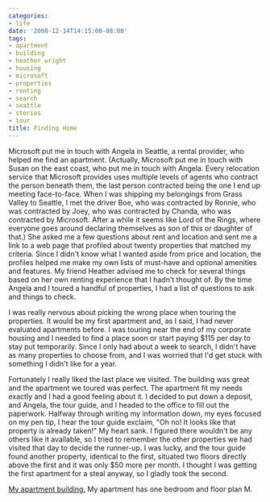 ```yaml
---
categories:
- life
date: '2008-12-14T14:15:00-08:00'
tags:
- apartment
- building
- heather wright
- housing
- microsoft
- properties
- renting
- search
- seattle
- stories
- tour
title: Finding Home
---
```


Microsoft put me in touch with Angela in Seattle, a rental provider, who helped me find an apartment. (Actually, Microsoft put me in touch with Susan on the east coast, who put me in touch with Angela. Every relocation service that Microsoft provides uses multiple levels of agents who contract the person beneath them, the last person contracted being the one I end up meeting face-to-face. When I was shipping my belongings from Grass Valley to Seattle, I met the driver Boe, who was contracted by Ronnie, who was contracted by Joey, who was contracted by Chanda, who was contracted by Microsoft. After a while it seems like Lord of the Rings, where everyone goes around declaring themselves as son of this or daughter of that.) She asked me a few questions about rent and location and sent me a link to a web page that profiled about twenty properties that matched my criteria. Since I didn't know what I wanted aside from price and location, the profiles helped me make my own lists of must-have and optional amenities and features. My friend Heather advised me to check for several things based on her own renting experience that I hadn't thought of. By the time Angela and I toured a handful of properties, I had a list of questions to ask and things to check.

I was really nervous about picking the wrong place when touring the properties. It would be my first apartment and, as I said, I had never evaluated apartments before. I was touring near the end of my corporate housing and I needed to find a place soon or start paying $115 per day to stay put temporarily. Since I only had about a week to search, I didn't have as many properties to choose from, and I was worried that I'd get stuck with something I didn't like for a year.

Fortunately I really liked the last place we visited. The building was great and the apartment we toured was perfect. The apartment fit my needs exactly and I had a good feeling about it. I decided to put down a deposit, and Angela, the tour guide, and I headed to the office to fill out the paperwork. Halfway through writing my information down, my eyes focused on my pen tip, I hear the tour guide exclaim, "Oh no! It looks like that property is already taken!" My heart sank. I figured there wouldn't be any others like it available, so I tried to remember the other properties we had visited that day to decide the runner-up. I was lucky, and the tour guide found another property, identical to the first, situated two floors directly above the first and it was only $50 more per month. I thought I was getting the first apartment for a steal anyway, so I gladly took the second.

[My apartment building.](https://www.dexterlakeunion.com/) My apartment has one bedroom and floor plan M.
